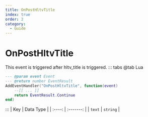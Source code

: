 ```yaml
---
title: OnPostHltvTitle
index: true
order: 2
category:
  - Guide
---
```


# OnPostHltvTitle
This event is triggered after hltv_title is triggered.
::: tabs
@tab Lua
```lua
--- @param event Event
--- @return number EventResult
AddEventHandler("OnPostHltvTitle", function(event)
    --[[ ... ]]
    return EventResult.Continue
end)
```

:::
|   Key  | Data Type |
| :----: | :-------: |
| `text` |  `string` |